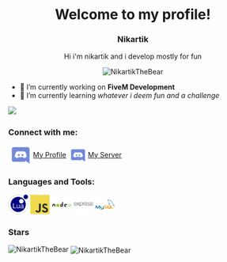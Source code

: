 


<h1 align = "center">Welcome to my profile!</h1>
<h3 align="center">Nikartik</h3>
<p align = "center">Hi i'm nikartik and i develop mostly for fun</p>
<p align="center"> <img src="https://komarev.com/ghpvc/?username=NikartikTheBear&label=Profile%20views&color=0e75b6&style=flat" alt="NikartikTheBear" /> </p>


- 🔭 I’m currently working on **FiveM Development**
- 🌱 I’m currently learning *whatever i deem fun and a challenge*



<div> <a href="https://github.com/NikartikTheBear" target="_blank"><img src="https://img.shields.io/badge/GitHub-100000?style=for-the-badge&logo=github&logoColor=white" target="_blank"></a>
</div><h3 align="left">Connect with me:</h3>
<p align="left">
<a href="https://discord.com/users/401728769297219584" target="blank"><img align="center" src="https://raw.githubusercontent.com/teamedwardforever/Readme-Generator/71f25dd8b98329b168142a6b782a107b75eab178/svg/Social/discord.svg" alt="bah" height="40" width="50">My Profile</a> 
<a href="https://discord.gg/SHXVdCG7Qg" target="blank"><img align="center" src="https://raw.githubusercontent.com/teamedwardforever/Readme-Generator/71f25dd8b98329b168142a6b782a107b75eab178/svg/Social/discord.svg" alt="https://discord.gg/SHXVdCG7Qg" height="30" width="40" />My Server</a>
</p>

<h3 align="left">Languages and Tools:</h3>
<p align="left">
<a href="https://lua.org/" target="_blank"> <img src="https://raw.githubusercontent.com/devicons/devicon/master/icons/lua/lua-original.svg" alt="lua" width="40" height="40" /></a> 
<img src="https://raw.githubusercontent.com/teamedwardforever/Readme-Generator/71f25dd8b98329b168142a6b782a107b75eab178/svg/Skills/Languages/javascript-original.svg" alt="Javascript" width="40" height="40"/>
<img src="https://raw.githubusercontent.com/teamedwardforever/Readme-Generator/71f25dd8b98329b168142a6b782a107b75eab178/svg/Skills/Backend/nodejs-original-wordmark.svg" alt="NodeJs" width="40" height="40"/>
<img src="https://raw.githubusercontent.com/teamedwardforever/Readme-Generator/71f25dd8b98329b168142a6b782a107b75eab178/svg/Skills/Backend/express-original-wordmark.svg" alt="Express" width="40" height="40"/>
<img src="https://raw.githubusercontent.com/teamedwardforever/Readme-Generator/71f25dd8b98329b168142a6b782a107b75eab178/svg/Skills/Database/mysql-original-wordmark.svg" alt="Mysql" width="40" height="40"/>
</p>

<h3 align="left">Stars</h3>
<img align="left" height="180em" src="https://github-readme-stats.vercel.app/api/top-langs/?username=NikartikTheBear&layout=compact&theme=default" alt=NikartikTheBear />

<p>&nbsp;<img align="center" height="180em" src="https://github-readme-stats.vercel.app/api?username=NikartikTheBear&show_icons=true&locale=en&theme=" alt="NikartikTheBear" /></p>




